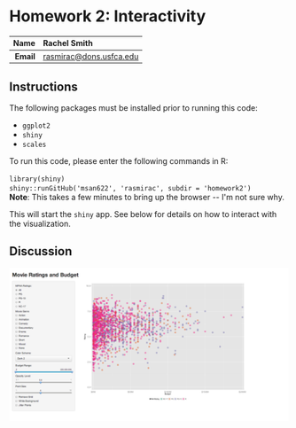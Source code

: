Homework 2: Interactivity
==============================

| **Name**  | Rachel Smith  |
|----------:|:-------------|
| **Email** | rasmirac@dons.usfca.edu |

## Instructions ##

The following packages must be installed prior to running this code:

- `ggplot2`
- `shiny`
- `scales`

To run this code, please enter the following commands in R:


`library(shiny)` </br>
`shiny::runGitHub('msan622', 'rasmirac', subdir = 'homework2')`
</br>
**Note**: This takes a few minutes to bring up the browser --  I'm not sure why. 

This will start the `shiny` app. See below for details on how to interact with the visualization.

## Discussion ##

![](shiny.png)

